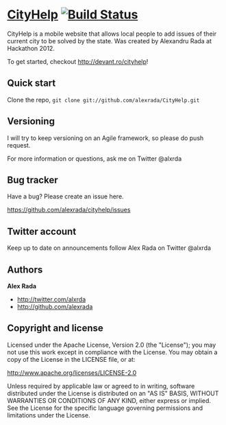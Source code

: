 [CityHelp](https://github.com/alexrada/CityHelp) [![Build Status](https://secure.travis-ci.org/twitter/bootstrap.png)](http://travis-ci.org/twitter/bootstrap)
=================

CityHelp is a mobile website that allows local people to add issues of their current city to be solved by the state. Was created by Alexandru Rada at Hackathon 2012.

To get started, checkout http://devant.ro/cityhelp!



Quick start
-----------

Clone the repo, `git clone git://github.com/alexrada/CityHelp.git`



Versioning
----------

I will try to keep versioning on an Agile framework, so please do push request.


For more information or questions, ask me on Twitter @alxrda



Bug tracker
-----------

Have a bug? Please create an issue here.

https://github.com/alexrada/cityhelp/issues



Twitter account
---------------

Keep up to date on announcements follow Alex Rada on Twitter @alxrda



Authors
-------

**Alex Rada**

+ http://twitter.com/alxrda
+ http://github.com/alexrada



Copyright and license
---------------------


Licensed under the Apache License, Version 2.0 (the "License");
you may not use this work except in compliance with the License.
You may obtain a copy of the License in the LICENSE file, or at:

   http://www.apache.org/licenses/LICENSE-2.0

Unless required by applicable law or agreed to in writing, software
distributed under the License is distributed on an "AS IS" BASIS,
WITHOUT WARRANTIES OR CONDITIONS OF ANY KIND, either express or implied.
See the License for the specific language governing permissions and
limitations under the License.
